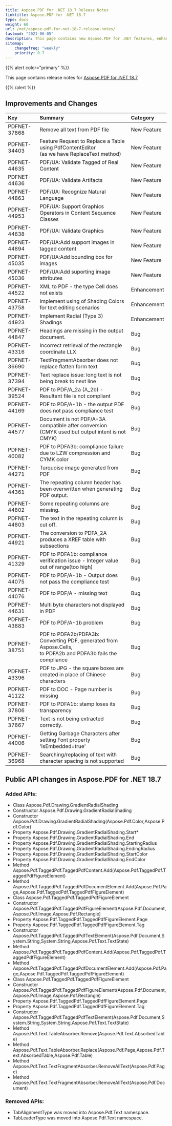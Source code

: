 ```yaml
---
title: Aspose.PDF for .NET 18.7 Release Notes
linktitle: Aspose.PDF for .NET 18.7
type: docs
weight: 60
url: /net/aspose-pdf-for-net-18-7-release-notes/
lastmod: "2021-06-05"
description: This page contains new Aspose.PDF for .NET features, enhancement, and bug fixes in 2018, version 18.7.
sitemap:
    changefreq: "weekly"
    priority: 0.7
---
```


{{% alert color="primary" %}}

This page contains release notes for [Aspose.PDF for .NET 18.7](http://nuget.org/packages/Aspose.Pdf/18.7.0)

{{% /alert %}}

## Improvements and Changes

|**Key**|**Summary**|**Category**|
| :- | :- | :- |
|PDFNET-37868|Remove all text from PDF file|New Feature|
|PDFNET-34403|Feature Request to Replace a Table using PdfContentEditor<br> (as we have ReplaceText method)|New Feature|
|PDFNET-44635|PDF/UA: Validate Tagged of Real Content|New Feature|
|PDFNET-44636|PDF/UA: Validate Artifacts|New Feature|
|PDFNET-44863|PDF/UA: Recognize Natural Language|New Feature|
|PDFNET-44953|PDF/UA: Support Graphics Operators in Content Sequence Classes|New Feature|
|PDFNET-44638|PDF/UA: Validate Graphics|New Feature|
|PDFNET-44894|PDF/UA:Add support images in tagged content|New Feature|
|PDFNET-45035|PDF/UA:Add bounding box for images|New Feature|
|PDFNET-45036|PDF/UA:Add suporting image attributes|New Feature|
|PDFNET-44522|XML to PDF - the type Cell does not exists|Enhancement|
|PDFNET-43758|Implement using of Shading Colors for text editing scenarios|Enhancement|
|PDFNET-44923|Implement Radial (Type 3) Shadings|Enhancement|
|PDFNET-44847|Headings are missing in the output document.|Bug|
|PDFNET-43316|Incorrect retrieval of the rectangle coordinate LLX|Bug|
|PDFNET-36690|TextFragmentAbsorber does not replace flatten form text|Bug|
|PDFNET-37394|Text replace issue: long text is not being break to next line|Bug|
|PDFNET-39524|PDF to PDF/A_2a (A_2b) - Resultant file is not compliant|Bug|
|PDFNET-44169|PDF to PDF/A-1b - the output PDF does not pass compliance test|Bug|
|PDFNET-44577|Document is not PDF/A-3A compatible after conversion <br>(CMYK used but output intent is not CMYK)|Bug|
|PDFNET-40082|PDF to PDFA3b: compliance failure due to LZW compression and CYMK color|Bug|
|PDFNET-44271|Turquoise image generated from PDF|Bug|
|PDFNET-44361|The repeating column header has been overwritten when generating PDF output.|Bug|
|PDFNET-44802|Some repeating columns are missing.|Bug|
|PDFNET-44803|The text in the repeating column is cut off.|Bug|
|PDFNET-44921|The conversion to PDFA_2A produces a XREF table with subsections|Bug|
|PDFNET-41329|PDF to PDFA1b: compliance verification issue - Integer value out of range(too high)|Bug|
|PDFNET-44075|PDF to PDF/A-1b - Output does not pass the compliance test|Bug|
|PDFNET-44076|PDF to PDF/A - missing text|Bug|
|PDFNET-44631|Multi byte characters not displayed in PDF|Bug|
|PDFNET-43883|PDF to PDF/A-1b problem|Bug|
|PDFNET-38751|PDF to PDFA2b/PDFA3b: Converting PDF, generated from Aspose.Cells,<br> to PDFA2b and PDFA3b fails the compliance|Bug|
|PDFNET-43396|PDF to JPG - the square boxes are created in place of Chinese characters|Bug|
|PDFNET-41122|PDF to DOC - Page number is missing|Bug|
|PDFNET-37806|PDF to PDFA1b: stamp loses its transparency|Bug|
|PDFNET-37667|Text is not being extracted correctly.|Bug|
|PDFNET-44006|Getting Garbage Characters after setting Font property 'IsEmbedded=true'|Bug|
|PDFNET-36968|Searching/replacing of text with character spacing is not supported|Bug|

## Public API changes in Aspose.PDF for .NET 18.7

### Added APIs:

* Class Aspose.Pdf.Drawing.GradientRadialShading
* Constructor Aspose.Pdf.Drawing.GradientRadialShading
* Constructor Aspose.Pdf.Drawing.GradientRadialShading(Aspose.Pdf.Color,Aspose.Pdf.Color)
* Property Aspose.Pdf.Drawing.GradientRadialShading.Start*
* Property Aspose.Pdf.Drawing.GradientRadialShading.End
* Property Aspose.Pdf.Drawing.GradientRadialShading.StartingRadius
* Property Aspose.Pdf.Drawing.GradientRadialShading.EndingRadius
* Property Aspose.Pdf.Drawing.GradientRadialShading.StartColor
* Property Aspose.Pdf.Drawing.GradientRadialShading.EndColor
* Method Aspose.Pdf.TaggedPdf.TaggedPdfContent.Add(Aspose.Pdf.TaggedPdf.TaggedPdfFigureElement)
* Method Aspose.Pdf.TaggedPdf.TaggedPdfDocumentElement.Add(Aspose.Pdf.Page,Aspose.Pdf.TaggedPdf.TaggedPdfFigureElement)
* Class Aspose.Pdf.TaggedPdf.TaggedPdfFigureElement
* Constructor Aspose.Pdf.TaggedPdf.TaggedPdfFigureElement(Aspose.Pdf.Document,Aspose.Pdf.Image,Aspose.Pdf.Rectangle)
* Property Aspose.Pdf.TaggedPdf.TaggedPdfFigureElement.Page
* Property Aspose.Pdf.TaggedPdf.TaggedPdfFigureElement.Tag
* Constructor Aspose.Pdf.TaggedPdf.TaggedPdfTextElement(Aspose.Pdf.Document,System.String,System.String,Aspose.Pdf.Text.TextState)
* Method Aspose.Pdf.TaggedPdf.TaggedPdfContent.Add(Aspose.Pdf.TaggedPdf.TaggedPdfFigureElement)
* Method Aspose.Pdf.TaggedPdf.TaggedPdfDocumentElement.Add(Aspose.Pdf.Page,Aspose.Pdf.TaggedPdf.TaggedPdfFigureElement)
* Class Aspose.Pdf.TaggedPdf.TaggedPdfFigureElement
* Constructor Aspose.Pdf.TaggedPdf.TaggedPdfFigureElement(Aspose.Pdf.Document,Aspose.Pdf.Image,Aspose.Pdf.Rectangle)
* Property Aspose.Pdf.TaggedPdf.TaggedPdfFigureElement.Page
* Property Aspose.Pdf.TaggedPdf.TaggedPdfFigureElement.Tag
* Constructor Aspose.Pdf.TaggedPdf.TaggedPdfTextElement(Aspose.Pdf.Document,System.String,System.String,Aspose.Pdf.Text.TextState)
* Method Aspose.Pdf.Text.TableAbsorber.Remove(Aspose.Pdf.Text.AbsorbedTable)
* Method Aspose.Pdf.Text.TableAbsorber.Replace(Aspose.Pdf.Page,Aspose.Pdf.Text.AbsorbedTable,Aspose.Pdf.Table)
* Method Aspose.Pdf.Text.TextFragmentAbsorber.RemoveAllText(Aspose.Pdf.Page)
* Method Aspose.Pdf.Text.TextFragmentAbsorber.RemoveAllText(Aspose.Pdf.Document)

### Removed APIs:

* TabAlignmentType was moved into Aspose.Pdf.Text namespace.
* TabLeaderType was moved into Aspose.Pdf.Text namespace.
